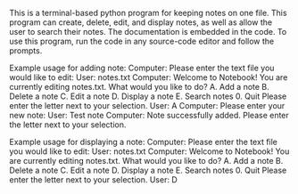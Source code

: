 This is a terminal-based python program for keeping notes on one file. This program can create, delete, edit, and display notes, as well as allow the user to search their notes.
The documentation is embedded in the code.
To use this program, run the code in any source-code editor and follow the prompts. 

Example usage for adding note:
    Computer: Please enter the text file you would like to edit:
    User: notes.txt
    Computer: Welcome to Notebook! You are currently editing notes.txt. What would you like to do?
        A. Add a note
        B. Delete a note
        C. Edit a note
        D. Display a note
        E. Search notes
        0. Quit
        Please enter the letter next to your selection.
    User: A
    Computer: Please enter your new note: 
    User: Test note
    Computer: Note successfully added. 
        Please enter the letter next to your selection.

Example usage for displaying a note:
    Computer: Please enter the text file you would like to edit:
    User: notes.txt
    Computer: Welcome to Notebook! You are currently editing notes.txt. What would you like to do?
        A. Add a note
        B. Delete a note
        C. Edit a note
        D. Display a note
        E. Search notes
        0. Quit
        Please enter the letter next to your selection.
    User: D